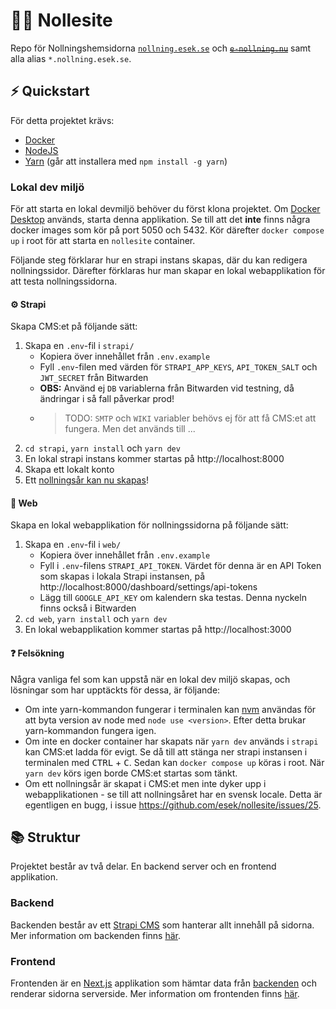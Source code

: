 # 🥷🏻 Nollesite

Repo för Nollningshemsidorna [`nollning.esek.se`](https://nollning.esek.se) och <s title="deprecated since 2022">[`e-nollning.nu`](https://e-nollning.nu)</s> samt alla alias `*.nollning.esek.se`.

## ⚡️ Quickstart

För detta projektet krävs:

- [Docker](https://www.docker.com/)
- [NodeJS](https://nodejs.org/)
- [Yarn](https://yarnpkg.com/) (går att installera med `npm install -g yarn`)

### Lokal dev miljö

För att starta en lokal devmiljö behöver du först klona projektet. Om [Docker Desktop](https://www.docker.com/products/docker-desktop/) används, starta denna applikation. Se till att det **inte** finns några docker images som kör på port 5050 och 5432. Kör därefter `docker compose up` i root för att starta en `nollesite` container.

Följande steg förklarar hur en strapi instans skapas, där du kan redigera nollningssidor. Därefter förklaras hur man skapar en lokal webapplikation för att testa nollningssidorna.

#### ⚙ Strapi

Skapa CMS:et på följande sätt:
1. Skapa en `.env`-fil i `strapi/`
   - Kopiera över innehållet från `.env.example`
   - Fyll `.env`-filen med värden för `STRAPI_APP_KEYS`, `API_TOKEN_SALT` och `JWT_SECRET` från Bitwarden
   - **OBS:** Använd ej `DB` variablerna från Bitwarden vid testning, då ändringar i så fall påverkar prod!
   - > TODO: `SMTP` och `WIKI` variabler behövs ej för att få CMS:et att fungera. Men det används till ...
2. `cd strapi`, `yarn install` och `yarn dev`
3. En lokal strapi instans kommer startas på http://localhost:8000
4. Skapa ett lokalt konto
5. Ett [nollningsår kan nu skapas](https://ddgwiki.esek.se/index.php/Nollningshemsidan)!

#### 🚀 Web

Skapa en lokal webapplikation för nollningssidorna på följande sätt:
1. Skapa en `.env`-fil i `web/`
   - Kopiera över innehållet från `.env.example`
   - Fyll i `.env`-filens `STRAPI_API_TOKEN`. Värdet för denna är en API Token som skapas i lokala Strapi instansen, på http://localhost:8000/dashboard/settings/api-tokens
   - Lägg till `GOOGLE_API_KEY` om kalendern ska testas. Denna nyckeln finns också i Bitwarden
2. `cd web`, `yarn install` och `yarn dev`
3. En lokal webapplikation kommer startas på http://localhost:3000

#### ❓ Felsökning

Några vanliga fel som kan uppstå när en lokal dev miljö skapas, och lösningar som har upptäckts för dessa, är följande:
- Om inte yarn-kommandon fungerar i terminalen kan [nvm](https://github.com/nvm-sh/nvm) användas för att byta version av node med `node use <version>`. Efter detta brukar yarn-kommandon fungera igen.
- Om inte en docker container har skapats när `yarn dev` används i `strapi` kan CMS:et ladda för evigt. Se då till att stänga ner strapi instansen i terminalen med <kbd>CTRL</kbd> + <kbd>C</kbd>. Sedan kan `docker compose up` köras i root. När `yarn dev` körs igen borde CMS:et startas som tänkt.
- Om ett nollningsår är skapat i CMS:et men inte dyker upp i webapplikationen - se till att nollningsåret har en svensk locale. Detta är egentligen en bugg, i issue https://github.com/esek/nollesite/issues/25.

## 📚 Struktur

Projektet består av två delar. En backend server och en frontend applikation.

### Backend

Backenden består av ett [Strapi CMS](https://strapi.io/) som hanterar allt innehåll på sidorna. Mer information om backenden finns [här](./strapi/README.md).

### Frontend

Frontenden är en [Next.js](https://nextjs.org/) applikation som hämtar data från [backenden](#backend) och renderar sidorna serverside. Mer information om frontenden finns [här](./web/README.md).

